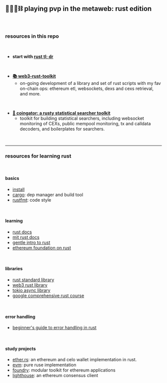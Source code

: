 ## 🥷🏻🎸⛓️ playing pvp in the metaweb: rust edition

<br>


### resources in this repo

<br>

* **start with [rust tl; dr](rust_tldr.md)**

<br>

* **[📚 web3-rust-toolkit](web3toolkit)**
    - on-going development of a library and set of rust scripts with my fav on-chain ops: ethereum etl, websockets, dexs and cexs retrieval, and more.

<br>

* **[🤖 coingator: a rusty statistical searcher toolkit](https://github.com/go-outside-labs/searcher-coingator-rs)**
    - toolkit for building statistical searchers, including websocket monitoring of CEXs, public mempool monitoring, tx and calldata decoders, and boilerplates for searchers.

<br>



----

### resources for learning rust

<br>

#### basics

* [install](https://web.mit.edu/rust-lang_v1.25/arch/amd64_ubuntu1404/share/doc/rust/html/book/second-edition/ch01-01-installation.html)
* [cargo](https://doc.rust-lang.org/cargo/): dep manager and build tool
* [rustfmt](https://github.com/rust-lang/rustfmt): code style

<br>

#### learning


* [rust docs](https://doc.rust-lang.org/stable/book/)
* [mit rust docs](https://web.mit.edu/rust-lang_v1.25/arch/amd64_ubuntu1404/share/doc/rust/html/book/index.html)
* [gentle intro to rust](https://stevedonovan.github.io/rust-gentle-intro/readme.html)
* [ethereum foundation on rust](https://ethereum.org/en/developers/docs/programming-languages/rust/)


<br>

#### libraries

* [rust standard library](https://doc.rust-lang.org/std/index.html)
* [web3 rust library](https://github.com/tomusdrw/rust-web3)
* [tokio async library](https://tokio.rs/tokio/tutorial/async)
* [google comprehensive rust course](https://github.com/google/comprehensive-rust)


<br>

#### error handling

* [beginner's guide to error handling in rust](https://www.sheshbabu.com/posts/rust-error-handling/)

<br>

#### study projects

* [ether.rs](https://github.com/gakonst/ethers-rs): an ethereum and celo wallet implementation in rust.
* [evm](https://github.com/rust-blockchain/evm): pure ruse implementation
* [foundry](https://github.com/foundry-rs/foundry): modular toolkit for ethereum applications
* [lighthouse](https://github.com/sigp/lighthouse): an ethereum consensus client
